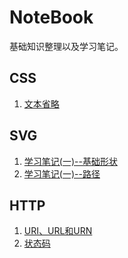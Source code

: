 # NoteBook

基础知识整理以及学习笔记。

## CSS
1. [文本省略](1-前端开发/2-CSS/textEllipsis.md)

## SVG
1. [学习笔记(一)--基础形状](./SVG/SVG学习笔记(一).md)
2. [学习笔记(一)--路径](./SVG/SVG学习笔记(二).md)

## HTTP
1. [URI、URL和URN](4-计算机网络/URI-URL-URN的关系.md)
2. [状态码](4-计算机网络/状态码.md)
